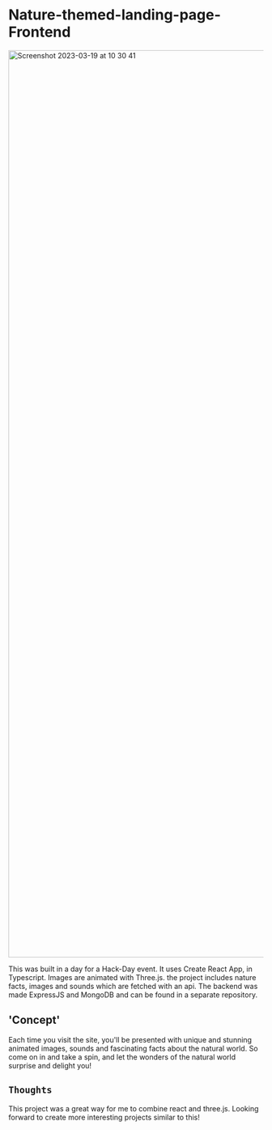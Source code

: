 # Nature-themed-landing-page-Frontend

<img width="1792" alt="Screenshot 2023-03-19 at 10 30 41" src="https://user-images.githubusercontent.com/116962905/226166123-328b70ba-a527-4aad-a992-13e52e99309b.png">

This was built in a day for a Hack-Day event. It uses Create React App, in Typescript. Images are animated with Three.js. 
the project includes nature facts, images and sounds which are fetched with an api. The backend was made ExpressJS and MongoDB and can be found in a separate repository.

## 'Concept'

Each time you visit the site, you'll be presented with unique and stunning animated images, sounds and fascinating facts about the natural world. So come on in and take a spin, and let the wonders of the natural world surprise and delight you!

## `Thoughts`

This project was a great way for me to combine react and three.js. 
Looking forward to create more interesting projects similar to this!
